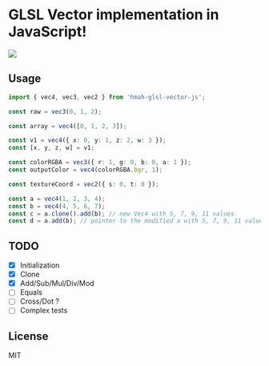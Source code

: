 # GLSL Vector implementation in JavaScript!

[
![](https://img.shields.io/badge/hmah--glsl--vector--js-npm-red)
](
https://www.npmjs.com/package/hmah-glsl-vector-js
)

## Usage
```ts
import { vec4, vec3, vec2 } from 'hmah-glsl-vector-js';

const raw = vec3(0, 1, 2);

const array = vec4([0, 1, 2, 3]);

const v1 = vec4({ x: 0, y: 1, z: 2, w: 3 });
const [x, y, z, w] = v1;

const colorRGBA = vec3({ r: 1, g: 0, b: 0, a: 1 });
const outputColor = vec4(colorRGBA.bgr, 1);

const textureCoord = vec2({ s: 0, t: 0 });

const a = vec4(1, 2, 3, 4);
const b = vec4(4, 5, 6, 7);
const c = a.clone().add(b); // new Vec4 with 5, 7, 9, 11 values
const d = a.add(b); // pointer to the modified a with 5, 7, 9, 11 values
```

## TODO
* [x] Initialization
* [x] Clone
* [x] Add/Sub/Mul/Div/Mod
* [ ] Equals
* [ ] Cross/Dot ?
* [ ] Complex tests

## License

MIT